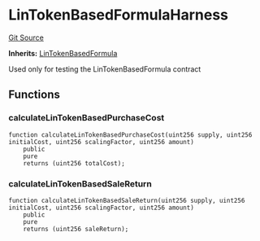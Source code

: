 # LinTokenBasedFormulaHarness
[Git Source](https://github.com/dustinstacy/boncurs/blob/415e7d62135e63eb569b341e480848bbb293bfa1/test/harnesses/LinTokenBasedFormulaHarness.sol)

**Inherits:**
[LinTokenBasedFormula](/contracts/linear/LinTokenBasedFormula.sol/abstract.LinTokenBasedFormula.md)

Used only for testing the LinTokenBasedFormula contract


## Functions
### calculateLinTokenBasedPurchaseCost


```solidity
function calculateLinTokenBasedPurchaseCost(uint256 supply, uint256 initialCost, uint256 scalingFactor, uint256 amount)
    public
    pure
    returns (uint256 totalCost);
```

### calculateLinTokenBasedSaleReturn


```solidity
function calculateLinTokenBasedSaleReturn(uint256 supply, uint256 initialCost, uint256 scalingFactor, uint256 amount)
    public
    pure
    returns (uint256 saleReturn);
```

